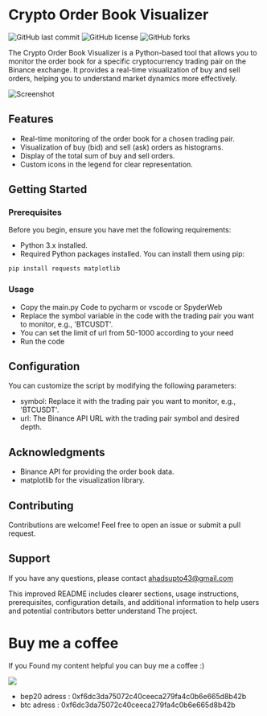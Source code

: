# Crypto Order Book Visualizer

![GitHub last commit](https://img.shields.io/github/stars/Abdul-Ahad-Supto/Crypto-OrderBook-Visualizer?style=social&token=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)
![GitHub license](https://img.shields.io/github/license/Abdul-Ahad-Supto/Crypto-OrderBook-Visualizer?style=social&token=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)
![GitHub forks](https://img.shields.io/github/forks/Abdul-Ahad-Supto/Crypto-OrderBook-Visualizer?style=social&token=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)

The Crypto Order Book Visualizer is a Python-based tool that allows you to monitor the order book for a specific cryptocurrency trading pair on the Binance exchange. It provides a real-time visualization of buy and sell orders, helping you to understand market dynamics more effectively.

![Screenshot](https://github.com/Abdul-Ahad-Supto/Crypto-OrderBook-Visualizer/assets/105455928/3e8097e1-82b9-4e9d-be39-16ac6533d60f)



## Features

- Real-time monitoring of the order book for a chosen trading pair.
- Visualization of buy (bid) and sell (ask) orders as histograms.
- Display of the total sum of buy and sell orders.
- Custom icons in the legend for clear representation.

## Getting Started
### Prerequisites

Before you begin, ensure you have met the following requirements:

- Python 3.x installed.
- Required Python packages installed. You can install them using pip:

```bash
pip install requests matplotlib
```

### Usage
- Copy the main.py Code to pycharm or vscode or SpyderWeb
- Replace the symbol variable in the code with the trading pair you want to monitor, e.g., 'BTCUSDT'.
- You can set the limit of url from 50-1000 according to your need
- Run the code 
## Configuration
You can customize the script by modifying the following parameters:
- symbol: Replace it with the trading pair you want to monitor, e.g., 'BTCUSDT'.
- url: The Binance API URL with the trading pair symbol and desired depth.
## Acknowledgments
- Binance API for providing the order book data.
- matplotlib for the visualization library.
## Contributing
Contributions are welcome! Feel free to open an issue or submit a pull request.
## Support
If you have any questions, please contact ahadsupto43@gmail.com


This improved README includes clearer sections, usage instructions, prerequisites, configuration details, and additional information to help users and potential contributors better understand The project.

# Buy me a coffee
If you Found my content helpful you can buy me a coffee :)



<a href="https://www.buymeacoffee.com/ahadsupto4q"><img src="https://img.buymeacoffee.com/button-api/?text=Buy me a coffee&emoji=&slug=ahadsupto4q&button_colour=40DCA5&font_colour=ffffff&font_family=Cookie&outline_colour=000000&coffee_colour=FFDD00" /></a>

- bep20 adress : 0xf6dc3da75072c40ceeca279fa4c0b6e665d8b42b
- btc adress : 0xf6dc3da75072c40ceeca279fa4c0b6e665d8b42b
